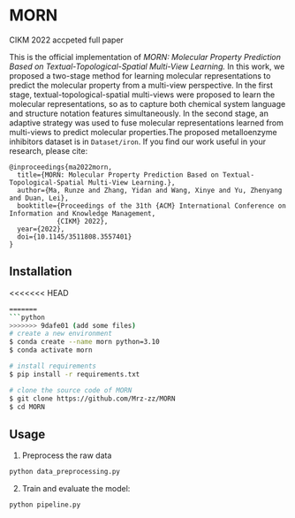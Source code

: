 # MORN

CIKM 2022 accpeted full paper


This is the official implementation of *MORN: Molecular Property Prediction Based on Textual-Topological-Spatial Multi-View Learning.* In this work, we proposed a two-stage method for learning molecular representations to predict the molecular property from a multi-view perspective. In the first stage, textual-topological-spatial multi-views were proposed to learn the molecular representations, so as to capture both chemical system language and structure notation features simultaneously. In the second stage, an adaptive strategy was used to fuse molecular representations learned from multi-views to predict molecular properties.The proposed metalloenzyme inhibitors dataset is in `Dataset/iron`. If you find our work useful in your research, please cite:

```
@inproceedings{ma2022morn,
  title={MORN: Molecular Property Prediction Based on Textual-Topological-Spatial Multi-View Learning.},
  author={Ma, Runze and Zhang, Yidan and Wang, Xinye and Yu, Zhenyang and Duan, Lei},
  booktitle={Proceedings of the 31th {ACM} International Conference on Information and Knowledge Management,
            {CIKM} 2022},
  year={2022},
  doi={10.1145/3511808.3557401}
}
```




## Installation
<<<<<<< HEAD
```bash
=======
```python
>>>>>>> 9dafe01 (add some files)
# create a new environment
$ conda create --name morn python=3.10
$ conda activate morn

# install requirements
$ pip install -r requirements.txt

# clone the source code of MORN
$ git clone https://github.com/Mrz-zz/MORN
$ cd MORN
```



## Usage
1. Preprocess the raw data

```bash
python data_preprocessing.py
```

2. Train and evaluate the model:
```bash
python pipeline.py
```

